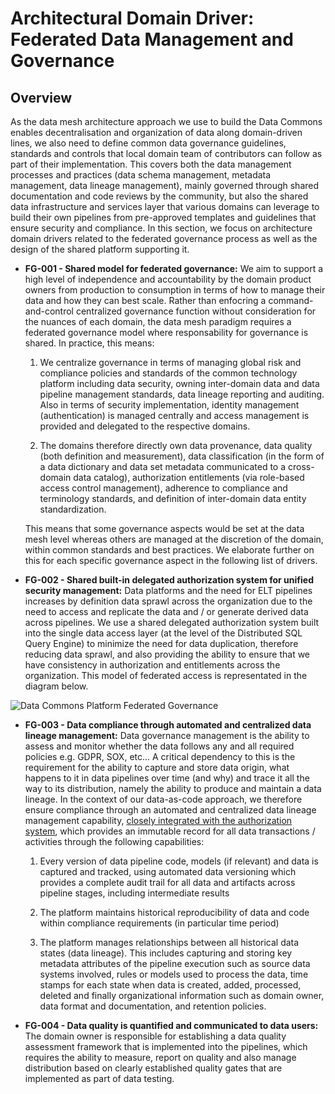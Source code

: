 # Architectural Domain Driver: Federated Data Management and Governance

## Overview

As the data mesh architecture approach we use to build the Data Commons enables decentralisation and organization of data along domain-driven lines, we also need to define common data governance guidelines, standards and controls that local domain team of contributors can follow as part of their implementation. This covers both the data management processes and practices (data schema management, metadata management, data lineage management), mainly governed through shared documentation and code reviews by the community, but also the shared data infrastructure and services layer that various domains can leverage to build their own pipelines from pre-approved templates and guidelines that ensure security and compliance. In this section, we focus on architecture domain drivers related to the federated governance process as well as the design of the shared platform supporting it.

- **FG-001 - Shared model for federated governance:** We aim to support a high level of independence and accountability by the domain product owners from production to consumption in terms of how to manage their data and how they can best scale. Rather than enfocring a command-and-control centralized governance function without consideration for the nuances of each domain, the data mesh paradigm requires a federated governance model where responsability for governance is shared. In practice, this means:

    1. We centralize governance in terms of managing global risk and compliance policies and standards of the common technology platform including data security, owning inter-domain data and data pipeline management standards, data lineage reporting and auditing. Also in terms of security implementation, identity management (authentication) is managed centrally and access management is provided and delegated to the respective domains.

    2. The domains therefore directly own data provenance, data quality (both definition and measurement), data classification (in the form of a data dictionary and data set metadata communicated to a cross-domain data catalog), authorization entitlements (via role-based access control management), adherence to compliance and terminology standards, and definition of inter-domain data entity standardization.

    This means that some governance aspects would be set at the data mesh level whereas others are managed at the discretion of the domain, within common standards and best practices. We elaborate further on this for each specific governance aspect in the following list of drivers.

- **FG-002 - Shared built-in delegated authorization system for unified security management:** Data platforms and the need for ELT pipelines increases by definition data sprawl across the organization due to the need to access and replicate the data and / or generate derived data across pipelines. We use a shared delegated authorization system built into the single data access layer (at the level of the Distributed SQL Query Engine) to minimize the need for data duplication, therefore reducing data sprawl, and also providing the ability to ensure that we have consistency in authorization and entitlements across the organization. This model of federated access is representated in the diagram below.

![Data Commons Platform Federated Governance](https://github.com/os-climate/os_c_data_commons/blob/main/images/architecture/Data-Commons-Platform-Federated-Governance.png)

- **FG-003 - Data compliance through automated and centralized data lineage management:** Data governance management is the ability to assess and monitor whether the data follows any and all required policies e.g. GDPR, SOX, etc... A critical dependency to this is the requirement for the ability to capture and store data origin, what happens to it in data pipelines over time (and why) and trace it all the way to its distribution, namely the ability to produce and maintain a data lineage. In the context of our data-as-code approach, we therefore ensure compliance through an automated and centralized data lineage management capability, [closely integrated with the authorization system](https://github.com/os-climate/os_c_data_commons/blob/main/component-architecture-data-platform.md), which provides an immutable record for all data transactions / activities through the following capabilities:

    1. Every version of data pipeline code, models (if relevant) and data is captured and tracked, using automated data versioning which provides a complete audit trail for all data and artifacts across pipeline stages, including intermediate results

    2. The platform maintains historical reproducibility of data and code within compliance requirements (in particular time period)

    3. The platform manages relationships between all historical data states (data lineage). This includes capturing and storing key metadata attributes of the pipeline execution such as source data systems involved, rules or models used to process the data, time stamps for each state when data is created, added, processed, deleted and finally organizational information such as domain owner, data format and documentation, and retention policies.

- **FG-004 - Data quality is quantified and communicated to data users:** The domain owner is responsible for establishing a data quality assessment framework that is implemented into the pipelines, which requires the ability to measure, report on quality and also manage distribution based on clearly established quality gates that are implemented as part of data testing.
